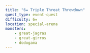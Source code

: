 ```yaml
---
title: "6★ Triple Threat Throwdown"
quest_type: event-quest
difficulty: 6★
location: special-arena
monsters:
    - great-jagras
    - great-girros
    - dodogama
---
```

